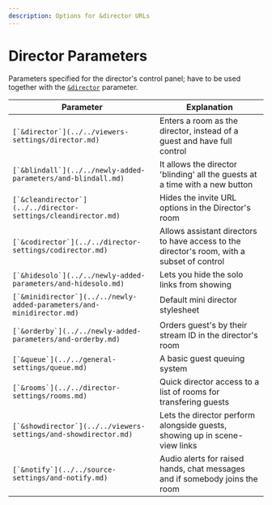 ```yaml
---
description: Options for &director URLs
---
```


# Director Parameters

Parameters specified for the director's control panel; have to be used together with the [`&director`](../../viewers-settings/director.md) parameter.

| Parameter                                                               | Explanation                                                                                |
| ----------------------------------------------------------------------- | ------------------------------------------------------------------------------------------ |
| ``[`&director`](../../viewers-settings/director.md)``                   | Enters a room as the director, instead of a guest and have full control                    |
| ``[`&blindall`](../../newly-added-parameters/and-blindall.md)``         | It allows the director 'blinding' all the guests at a time with a new button               |
| ``[`&cleandirector`](../../director-settings/cleandirector.md)``        | Hides the invite URL options in the Director's room                                        |
| ``[`&codirector`](../../director-settings/codirector.md)``              | Allows assistant directors to have access to the director's room, with a subset of control |
| ``[`&hidesolo`](../../newly-added-parameters/and-hidesolo.md)``         | Lets you hide the solo links from showing                                                  |
| ``[`&minidirector`](../../newly-added-parameters/and-minidirector.md)`` | Default mini director stylesheet                                                           |
| ``[`&orderby`](../../newly-added-parameters/and-orderby.md)``           | Orders guest's by their stream ID in the director's room                                   |
| ``[`&queue`](../../general-settings/queue.md)``                         | A basic guest queuing system                                                               |
| ``[`&rooms`](../../director-settings/rooms.md)``                        | Quick director access to a list of rooms for transfering guests                            |
| ``[`&showdirector`](../../viewers-settings/and-showdirector.md)``       | Lets the director perform alongside guests, showing up in scene-view links                 |
| ``[`&notify`](../../source-settings/and-notify.md)``                    | Audio alerts for raised hands, chat messages and if somebody joins the room                |
